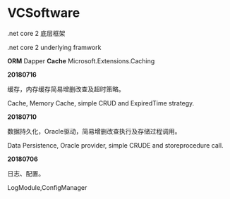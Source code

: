 # VCSoftware
.net core 2 底层框架

.net core 2 underlying framwork

**ORM**     Dapper
**Cache**   Microsoft.Extensions.Caching 

**20180716**

缓存，内存缓存简易增删改查及超时策略。

Cache, Memory Cache, simple CRUD and ExpiredTime strategy.

**20180710** 

  数据持久化，Oracle驱动，简易增删改查执行及存储过程调用。

  Data Persistence, Oracle provider, simple CRUDE and storeprocedure call.

**20180706**
    
  日志、配置。

  LogModule,ConfigManager

